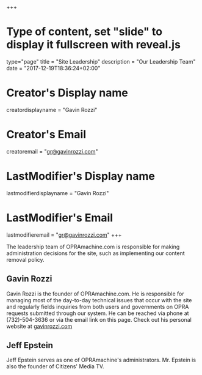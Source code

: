 +++
# Type of content, set "slide" to display it fullscreen with reveal.js
type="page"
title = "Site Leadership"
description = "Our Leadership Team"
date = "2017-12-19T18:36:24+02:00"
# Creator's Display name
creatordisplayname = "Gavin Rozzi"
# Creator's Email
creatoremail = "gr@gavinrozzi.com"
# LastModifier's Display name
lastmodifierdisplayname = "Gavin Rozzi"
# LastModifier's Email
lastmodifieremail = "gr@gavinrozzi.com"
+++

The leadership team of OPRAmachine.com is responsible for making administration decisions for the site, such as implementing our content removal policy.

## Gavin Rozzi
Gavin Rozzi is the founder of OPRAmachine.com. He is responsible for managing most of the day-to-day technical issues that occur with the site and regularly fields inquiries from both users and governments on OPRA requests submitted through our system. He can be reached via phone at (732)-504-3636 or via the email link on this page. Check out his personal website at [gavinrozzi.com](https://www.gavinrozzi.com/)

## Jeff Epstein
Jeff Epstein serves as one of OPRAmachine's administrators. Mr. Epstein is also the founder of Citizens' Media TV.
